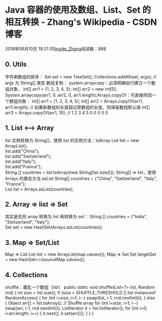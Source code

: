 
# Java 容器的使用及数组、List、Set 的相互转换 - Zhang's Wikipedia - CSDN博客


2018年06月10日 19:21:35[Inside_Zhang](https://me.csdn.net/lanchunhui)阅读数：888



## 0. Utils
字符串数组的排序：
Set<String> set = new TreeSet<String>();
Collections.addAll(set, args);	// args 为 String[] 类型
数组复制：
system.arraycopy：必须明确自行建立一个数组对象，
int[] arr1 = {1, 2, 3, 4, 5}; 
int[] arr2 = new int[5];
System.arraycopy(arr1, 0, arr2, 0, arr1.length);Arrays.copyOf：可直接传回一个数组对象：
int[] arr1 = {1, 2, 3, 4, 5}; 
int[] arr2 = Arrays.copyOf(arr1, arr1.length);
// 如果新数组的长度超过原数组的长度，则保留数组默认值
int[] arr3 = Arrays.copyOf(arr1, 10);
		// 1 2 3 4 5 0 0 0 0 0
## 1. List <–> Array
list 实例转换为 String[]，使用 list 的实例方法：toArray
List<String> list = new ArrayList<String>();  
list.add("China");  
list.add("Switzerland");  
list.add("Italy");  
list.add("France");  
String [] countries = list.toArray(new String[list.size()]);
String[] => list，使用 Arrays 的静态方法 asList
String[] countries = {"China", "Switzerland", "Italy", "France"};  
List list = Arrays.asList(countries);
## 2. Array => list => Set
其实是先将 array 转换为 list 再转换为 set：
String [] countries = {"India", "Switzerland", "Italy"};        
Set<String> set = new HashSet<String>(Arrays.asList(countries));
## 3. Map => Set/List
Map => List
List<Value> list = new ArrayList<Value>(map.values());
Map => Set
Set<String> targetSet = new HashSet<>(sourceMap.values());
## 4. Collections
shuffle：置乱一个数组（list）
public static void shuffle(List<?> list, Random rnd) {
        int size = list.size();
        if (size < SHUFFLE_THRESHOLD || list instanceof RandomAccess) {
            for (int i=size; i>1; i--)
                swap(list, i-1, rnd.nextInt(i));
        } else {
            Object arr[] = list.toArray();
            // Shuffle array
            for (int i=size; i>1; i--)
                swap(arr, i-1, rnd.nextInt(i));
            ListIterator it = list.listIterator();
            for (int i=0; i<arr.length; i++) {
                it.next();
                it.set(arr[i]);
            }
        }
    }

